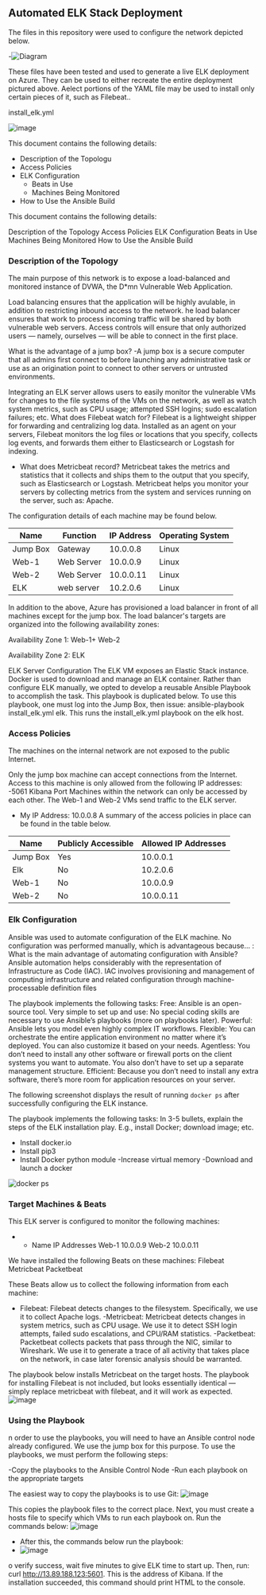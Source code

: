 ## Automated ELK Stack Deployment

The files in this repository were used to configure the network depicted below.

-![Diagram](https://user-images.githubusercontent.com/90741065/152871955-cf994bd2-45bf-40a5-a850-f73028719cf8.PNG)

These files have been tested and used to generate a live ELK deployment on Azure. They can be used to either recreate the entire deployment pictured above. Aelect portions of the YAML file may be used to install only certain pieces of it, such as Filebeat..

  install_elk.yml
  
![image](https://user-images.githubusercontent.com/90741065/152876082-d2d93f1c-7152-433c-abda-23aa05cb21b7.png)

This document contains the following details:
- Description of the Topologu
- Access Policies
- ELK Configuration
  - Beats in Use
  - Machines Being Monitored
- How to Use the Ansible Build

This document contains the following details:

Description of the Topology
Access Policies
ELK Configuration
Beats in Use
Machines Being Monitored
How to Use the Ansible Build


### Description of the Topology

The main purpose of this network is to expose a load-balanced and monitored instance of DVWA, the D*mn Vulnerable Web Application.

Load balancing ensures that the application will be highly avulable, in addition to restricting inbound access to the network.
he load balancer ensures that work to process incoming traffic will be shared by both vulnerable web servers. Access controls will ensure that only authorized users — namely, ourselves — will be able to connect in the first place.

What is the advantage of a jump box?
 -A jump box is a secure computer that all admins first connect to before launching any administrative task or use as an origination point to connect to other servers or untrusted environments.

Integrating an ELK server allows users to easily monitor the vulnerable VMs for changes to the file systems of the VMs on the network, as well as watch system metrics, such as CPU usage; attempted SSH logins; sudo escalation failures; etc.
 What does Filebeat watch for? Filebeat is a lightweight shipper for forwarding and centralizing log data. Installed as an agent on your servers, Filebeat monitors the log files or locations that you specify, collects log events, and forwards them either to Elasticsearch or Logstash for indexing.
- What does Metricbeat record? Metricbeat takes the metrics and statistics that it collects and ships them to the output that you specify, such as Elasticsearch or Logstash. Metricbeat helps you monitor your servers by collecting metrics from the system and services running on the server, such as: Apache.

The configuration details of each machine may be found below.


| Name     | Function   | IP Address | Operating System |
|----------|----------  |------------|------------------|
| Jump Box | Gateway    | 10.0.0.8   | Linux            |
| Web-1    | Web Server | 10.0.0.9   | Linux            |
| Web-2    | Web Server | 10.0.0.11  | Linux            |
| ELK      | web server | 10.2.0.6   | Linux            |

In addition to the above, Azure has provisioned a load balancer in front of all machines except for the jump box. The load balancer's targets are organized into the following availability zones:


Availability Zone 1: Web-1+ Web-2

Availability Zone 2: ELK

ELK Server Configuration
The ELK VM exposes an Elastic Stack instance. Docker is used to download and manage an ELK container.
Rather than configure ELK manually, we opted to develop a reusable Ansible Playbook to accomplish the task. This playbook is duplicated below.
To use this playbook, one must log into the Jump Box, then issue: ansible-playbook install_elk.yml elk. This runs the install_elk.yml playbook on the elk host.

### Access Policies

The machines on the internal network are not exposed to the public Internet. 

Only the  jump box machine can accept connections from the Internet. Access to this machine is only allowed from the following IP addresses: 
-5061 Kibana Port
Machines within the network can only be accessed by each other. The Web-1 and Web-2 VMs send traffic to the ELK server.
- My IP Address: 10.0.0.8
A summary of the access policies in place can be found in the table below.

| Name     | Publicly Accessible | Allowed IP Addresses |
|----------|---------------------|----------------------|
| Jump Box | Yes                 | 10.0.0.1             |
|  Elk     | No                  | 10.2.0.6             |
|  Web-1   | No                  | 10.0.0.9             |
| Web-2    | No                  | 10.0.0.11            |


### Elk Configuration

Ansible was used to automate configuration of the ELK machine. No configuration was performed manually, which is advantageous because...
: What is the main advantage of automating configuration with Ansible? Ansible automation helps considerably with the representation of Infrastructure as Code (IAC). IAC involves provisioning and management of computing infrastructure and related configuration through machine-processable definition files

The playbook implements the following tasks:
Free: Ansible is an open-source tool.
Very simple to set up and use: No special coding skills are necessary to use Ansible’s playbooks (more on playbooks later).
Powerful: Ansible lets you model even highly complex IT workflows.
Flexible: You can orchestrate the entire application environment no matter where it’s deployed. You can also customize it based on your needs.
Agentless: You don’t need to install any other software or firewall ports on the client systems you want to automate. You also don’t have to set up a separate management structure.
Efficient: Because you don’t need to install any extra software, there’s more room for application resources on your server.

The following screenshot displays the result of running `docker ps` after successfully configuring the ELK instance.

The playbook implements the following tasks: In 3-5 bullets, explain the steps of the ELK installation play. E.g., install Docker; download image; etc.
- Install docker.io
- Install pip3
- Install Docker python module
 -Increase virtual memory
 -Download and launch a docker

![docker ps](https://user-images.githubusercontent.com/90741065/152872163-7c735e02-d3f7-4bc5-b235-866c80a1b6b5.PNG)


 

### Target Machines & Beats
This ELK server is configured to monitor the following machines:
- - Name    IP Addresses
   Web-1	    10.0.0.9
   Web-2	    10.0.0.11

We have installed the following Beats on these machines:
Filebeat
Metricbeat
Packetbeat

These Beats allow us to collect the following information from each machine:
- Filebeat: Filebeat detects changes to the filesystem. Specifically, we use it to collect Apache logs.
-Metricbeat: Metricbeat detects changes in system metrics, such as CPU usage. We use it to detect SSH login attempts, failed sudo escalations, and CPU/RAM statistics.
-Packetbeat: Packetbeat collects packets that pass through the NIC, similar to Wireshark. We use it to generate a trace of all activity that takes place on the network, in case later forensic analysis should be warranted.

The playbook below installs Metricbeat on the target hosts. The playbook for installing Filebeat is not included, but looks essentially identical — simply replace metricbeat with filebeat, and it will work as expected.
![image](https://user-images.githubusercontent.com/90741065/152876466-7e4f506d-eb10-4555-a9a2-4d4960374452.png)


### Using the Playbook
n order to use the playbooks, you will need to have an Ansible control node already configured. We use the jump box for this purpose.
To use the playbooks, we must perform the following steps:

 -Copy the playbooks to the Ansible Control Node
 -Run each playbook on the appropriate targets

The easiest way to copy the playbooks is to use Git:
![image](https://user-images.githubusercontent.com/90741065/152875392-088e7973-584d-4b2c-988c-53261e0a0502.png)

This copies the playbook files to the correct place.
Next, you must create a hosts file to specify which VMs to run each playbook on. Run the commands below:
![image](https://user-images.githubusercontent.com/90741065/152875601-8b601c65-3a33-4397-9fb2-d80afa8a2d78.png)

- After this, the commands below run the playbook:
- ![image](https://user-images.githubusercontent.com/90741065/152875768-31644b2e-1ce8-4013-86a9-b17cee5df4f7.png)


o verify success, wait five minutes to give ELK time to start up.
Then, run: curl http://13.89.188.123:5601. This is the address of Kibana. If the installation succeeded, this command should print HTML to the console.
